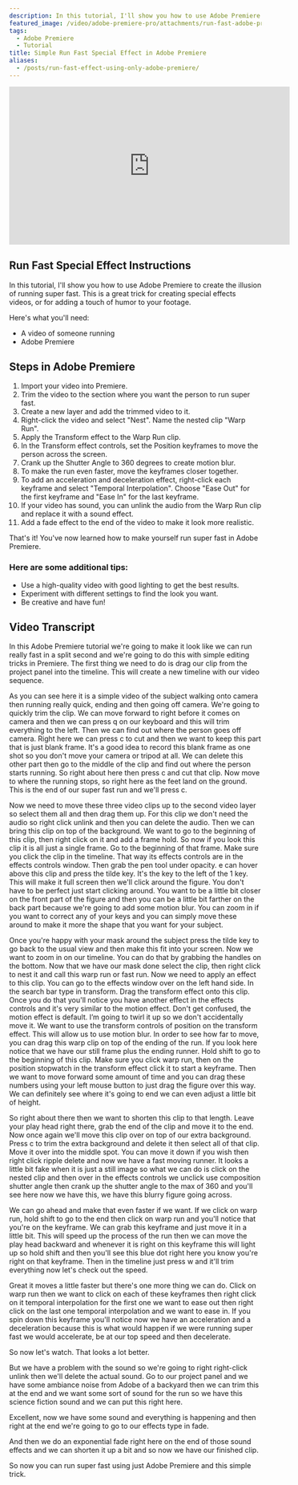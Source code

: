 ```yaml
---
description: In this tutorial, I'll show you how to use Adobe Premiere to create the illusion of running super fast. This is a great trick for creating special effects videos, or for adding a touch of humor to your footage.
featured_image: /video/adobe-premiere-pro/attachments/run-fast-adobe-premiere-special-effect-tutorial.jpg
tags:
  - Adobe Premiere
  - Tutorial
title: Simple Run Fast Special Effect in Adobe Premiere
aliases:
  - /posts/run-fast-effect-using-only-adobe-premiere/
---
```


<div class="iframe-16-9-container">
<iframe class="youTubeIframe" width="560" height="315" src="https://www.youtube.com/embed/TDhRkUcCHZc?si=pcBOSFU010v9YVAH" title="YouTube video player" frameborder="0" allow="accelerometer; autoplay; clipboard-write; encrypted-media; gyroscope; picture-in-picture; web-share" allowfullscreen></iframe>
</div>

## Run Fast Special Effect Instructions

In this tutorial, I'll show you how to use Adobe Premiere to create the illusion of running super fast. This is a great trick for creating special effects videos, or for adding a touch of humor to your footage.

Here's what you'll need:

- A video of someone running
- Adobe Premiere

## Steps in Adobe Premiere

1. Import your video into Premiere.
2. Trim the video to the section where you want the person to run super fast.
3. Create a new layer and add the trimmed video to it.
4. Right-click the video and select "Nest". Name the nested clip "Warp Run".
5. Apply the Transform effect to the Warp Run clip.
6. In the Transform effect controls, set the Position keyframes to move the person across the screen.
7. Crank up the Shutter Angle to 360 degrees to create motion blur.
8. To make the run even faster, move the keyframes closer together.
9. To add an acceleration and deceleration effect, right-click each keyframe and select "Temporal Interpolation". Choose "Ease Out" for the first keyframe and "Ease In" for the last keyframe.
10. If your video has sound, you can unlink the audio from the Warp Run clip and replace it with a sound effect.
11. Add a fade effect to the end of the video to make it look more realistic.

That's it! You've now learned how to make yourself run super fast in Adobe Premiere.

### Here are some additional tips:

- Use a high-quality video with good lighting to get the best results.
- Experiment with different settings to find the look you want.
- Be creative and have fun!

## Video Transcript

In this Adobe Premiere tutorial we're going to make it look like we can run really fast in a split second and we're going to do this with simple editing tricks in Premiere. The first thing we need to do is drag our clip from the project panel into the timeline. This will create a new timeline with our video sequence.

As you can see here it is a simple video of the subject walking onto camera then running really quick, ending and then going off camera. We're going to quickly trim the clip. We can move forward to right before it comes on camera and then we can press q on our keyboard and this will trim everything to the left. Then we can find out where the person goes off camera. Right here we can press c to cut and then we want to keep this part that is just blank frame. It's a good idea to record this blank frame as one shot so you don't move your camera or tripod at all. We can delete this other part then go to the middle of the clip and find out where the person starts running. So right about here then press c and cut that clip. Now move to where the running stops, so right here as the feet land on the ground. This is the end of our super fast run and we'll press c.

Now we need to move these three video clips up to the second video layer so select them all and then drag them up. For this clip we don't need the audio so right click unlink and then you can delete the audio. Then we can bring this clip on top of the background. We want to go to the beginning of this clip, then right click on it and add a frame hold. So now if you look this clip it is all just a single frame. Go to the beginning of that frame. Make sure you click the clip in the timeline. That way its effects controls are in the effects controls window. Then grab the pen tool under opacity. e can hover above this clip and press the tilde key. It's the key to the left of the 1 key. This will make it full screen then we'll click around the figure. You don't have to be perfect just start clicking around. You want to be a little bit closer on the front part of the figure and then you can be a little bit farther on the back part because we're going to add some motion blur. You can zoom in if you want to correct any of your keys and you can simply move these around to make it more the shape that you want for your subject.

Once you're happy with your mask around the subject press the tilde key to go back to the usual view and then make this fit into your screen. Now we want to zoom in on our timeline. You can do that by grabbing the handles on the bottom. Now that we have our mask done select the clip, then right click to nest it and call this warp run or fast run. Now we need to apply an effect to this clip. You can go to the effects window over on the left hand side. In the search bar type in transform. Drag the transform effect onto this clip. Once you do that you'll notice you have another effect in the effects controls and it's very similar to the motion effect. Don't get confused, the motion effect is default. I’m going to twirl it up so we don't accidentally move it. We want to use the transform controls of position on the transform effect. This will allow us to use motion blur. In order to see how far to move, you can drag this warp clip on top of the ending of the run. If you look here notice that we have our still frame plus the ending runner. Hold shift to go to the beginning of this clip. Make sure you click warp run, then on the position stopwatch in the transform effect click it to start a keyframe. Then we want to move forward some amount of time and you can drag these numbers using your left mouse button to just drag the figure over this way. We can definitely see where it's going to end we can even adjust a little bit of height.

So right about there then we want to shorten this clip to that length. Leave your play head right there, grab the end of the clip and move it to the end. Now once again we'll move this clip over on top of our extra background. Press c to trim the extra background and delete it then select all of that clip. Move it over into the middle spot. You can move it down if you wish then right click ripple delete and now we have a fast moving runner. It looks a little bit fake when it is just a still image so what we can do is click on the nested clip and then over in the effects controls we unclick use composition shutter angle then crank up the shutter angle to the max of 360 and you'll see here now we have this, we have this blurry figure going across.

We can go ahead and make that even faster if we want. If we click on warp run, hold shift to go to the end then click on warp run and you'll notice that you're on the keyframe. We can grab this keyframe and just move it in a little bit. This will speed up the process of the run then we can move the play head backward and whenever it is right on this keyframe this will light up so hold shift and then you'll see this blue dot right here you know you're right on that keyframe. Then in the timeline just press w and it'll trim everything now let's check out the speed.

Great it moves a little faster but there's one more thing we can do. Click on warp run then we want to click on each of these keyframes then right click on it temporal interpolation for the first one we want to ease out then right click on the last one temporal interpolation and we want to ease in. If you spin down this keyframe you'll notice now we have an acceleration and a deceleration because this is what would happen if we were running super fast we would accelerate, be at our top speed and then decelerate.

So now let's watch. That looks a lot better.

But we have a problem with the sound so we're going to right right-click unlink then we'll delete the actual sound. Go to our project panel and we have some ambiance noise from Adobe of a backyard then we can trim this at the end and we want some sort of sound for the run so we have this science fiction sound and we can put this right here.

Excellent, now we have some sound and everything is happening and then right at the end we're going to go to our effects type in fade.

And then we do an exponential fade right here on the end of those sound effects and we can shorten it up a bit and so now we have our finished clip.

So now you can run super fast using just Adobe Premiere and this simple trick.

